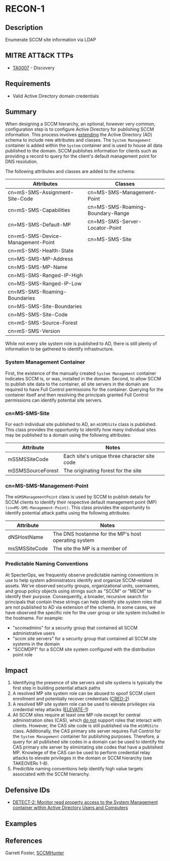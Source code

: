 # RECON-1

## Description
Enumerate SCCM site information via LDAP

## MITRE ATT&CK TTPs
- [TA0007](https://attack.mitre.org/tactics/TA0007/) - Discovery

## Requirements
- Valid Active Directory domain credentials

## Summary
When designing a SCCM hierarchy, an optional, however very common, configuration step is to configure Active Directory for publishing SCCM information. This process involves [extending](https://learn.microsoft.com/en-us/mem/configmgr/core/plan-design/network/schema-extensions) the Active Directory (AD) schema to include new attributes and classes. The `System Management` container is added within the `System` container and is used to house all data published to the domain. SCCM publishes information for clients such as providing a record to query for the client's default management point for DNS resolution.

The following attributes and classes are added to the schema:

| Attributes | Classes |
|----------|-------------|
|cn=mS-SMS-Assignment-Site-Code| cn=MS-SMS-Management-Point|
|cn=mS-SMS-Capabilities| cn=MS-SMS-Roaming-Boundary-Range
|cn=MS-SMS-Default-MP|cn=MS-SMS-Server-Locator-Point
|cn=mS-SMS-Device-Management-Point|cn=MS-SMS-Site
|cn=mS-SMS-Health-State|
|cn=MS-SMS-MP-Address|
|cn=MS-SMS-MP-Name|
|cn=MS-SMS-Ranged-IP-High|
|cn=MS-SMS-Ranged-IP-Low|
|cn=MS-SMS-Roaming-Boundaries|
|cn=MS-SMS-Site-Boundaries|
|cn=MS-SMS-Site-Code|
|cn=mS-SMS-Source-Forest|
|cn=mS-SMS-Version

While not every site system role is published to AD, there is still plenty of information to be gathered to identify infrastructure. 

### System Management Container
First, the existence of the manually created `System Management` container indicates SCCM is, or was, installed in the domain. Second, to allow SCCM to publish site data to the  container,  all site servers in the domain are required to have Full Control permissions for the container. Querying for the container itself and then resolving the principals granted Full Control permissions can identify potential site servers.

### cn=MS-SMS-Site
For each individual site published to AD, an `mSSMSSite` class is published. This class provides the opportunity to identify how many individual sites may be published to a domain using the following attributes:

|Attribute| Notes|
|---------|------|
|mSSMSSiteCode|Each site's unique three character site code|
|mSSMSSourceForest| The originating forest for the site|


### cn=MS-SMS-Management-Point
The `mSMSManagementPoint` class is used by SCCM to publish details for SCCM clients to identify their respective default management point (MP) `(cn=MS-SMS-Management-Point)`. This class provides the opportunity to identify potential attack paths using the following attributes:

|Attribute|Notes|
|---------|-----|
|dNSHostName|The DNS hostanme for the MP's host operating system|
|msSMSSiteCode|The site the MP is a member of|


### Predictable Naming Conventions
At SpecterOps, we frequently observe predictable naming conventions in use to help system administrators identify and organize SCCM-related assets. We've observed security groups, organizational units, usernames, and group policy objects using strings such as "SCCM" or "MECM" to identify their purpose. Consequently, a broader, recursive search for principals that contain these strings can help identify site system roles that are not published to AD via extension of the schema. In some cases, we have observed the specific role for the user group or site system included in the hostname. For example:

- "sccmadmins" for a security group that contained all SCCM administrative users
- "sccm site servers" for a security group that contained all SCCM site systems in the domain
- "SCCMDP1" for a SCCM site system configured with the distribution point role


## Impact
1. Identifying the presence of site servers and site systems is typically the first step in building potential attack paths
2. A resolved MP site system role can be abused to spoof SCCM client enrollment and potentially recover credentials ([CRED-2](../../CRED/CRED-2/cred-2_description.md))
3. A resolved MP site system role can be used to elevate privileges via credential relay attacks ([ELEVATE-1](../../ELEVATE/ELEVATE-1/ELEVATE-1_description.md))
4. All SCCM sites require at least one MP role except for central administration sites (CAS), which [do not](https://learn.microsoft.com/en-us/mem/configmgr/core/plan-design/hierarchy/design-a-hierarchy-of-sites#BKMK_ChooseCAS) support roles that interact with clients. However, the CAS site code is still published via the `mSSMSSite` class. Additionally, the CAS primary site server requires Full Control for the `System Management` container for publishing purposes. Therefore, a query for all published site codes in a domain can be used to identify the CAS primary site server by elimintating site codes that have a published MP. Knowlege of the CAS can be used to perform credential relay attacks to elevate privileges in the domain or SCCM hierarchy (see TAKEOVERs 1-8).
5. Predictble naming conventions help identify high value targets associated with the SCCM hierarchy.


## Defensive IDs
- [DETECT-2: Monitor read property access to the System Management container within Active Directory Users and Computers](../../../defense-techniques/DETECT/DETECT-2/detect-2_description.md)

## Examples


## References
Garrett Foster, [SCCMHunter](https://github.com/garrettfoster13/sccmhunter)